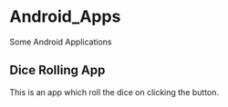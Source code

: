 # Android_Apps
Some Android Applications 

## Dice Rolling App
This is an app which roll the dice on clicking the button.
